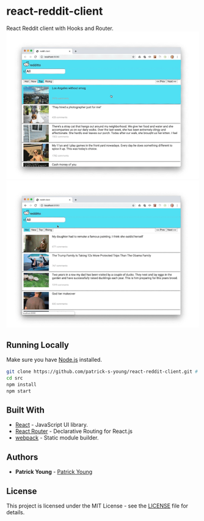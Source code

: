 # react-reddit-client
React Reddit client with Hooks and Router.
![](images/00_reddit-home.gif)
![](images/01_reddit-comments.gif)

## Running Locally

Make sure you have [Node.js](http://nodejs.org/) installed.

```sh
git clone https://github.com/patrick-s-young/react-reddit-client.git # or clone your own fork
cd src
npm install
npm start
```

## Built With

* [React](https://react-cn.github.io/react/downloads.html) - JavaScript UI library.
* [React Router](https://reacttraining.com/react-router/web/guides/quick-start) - Declarative Routing for React.js
* [webpack](https://webpack.js.org/) - Static module builder.

## Authors

* **Patrick Young** - [Patrick Young](https://github.com/patrick-s-young)

## License

This project is licensed under the MIT License - see the [LICENSE](LICENSE) file for details.
